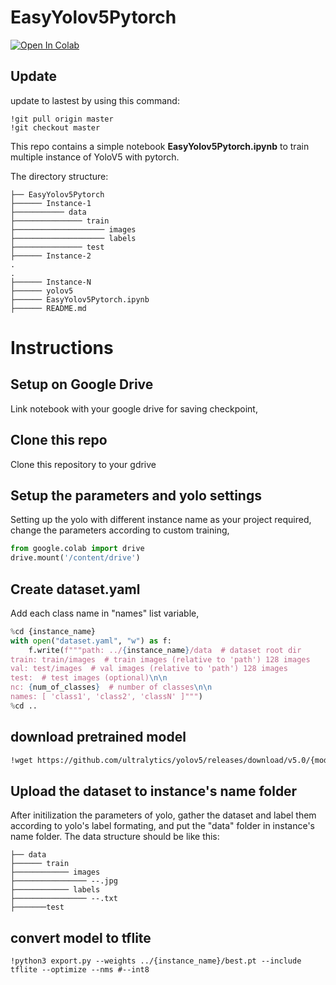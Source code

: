 # EasyYolov5Pytorch

[![Open In Colab](https://colab.research.google.com/assets/colab-badge.svg)](https://colab.research.google.com/drive/18dcCM1js2QSAB-GcPFOLg25vYUi2sB6B?usp=sharing)

## Update
update to lastest by using this command:
```
!git pull origin master
!git checkout master
```

This repo contains a simple notebook **EasyYolov5Pytorch.ipynb** to train multiple instance of YoloV5  with pytorch. 

The directory structure:
    
    ├── EasyYolov5Pytorch
    ├────── Instance-1
    ├─────────── data
    ├─────────────── train
    ├──────────────────── images
    ├──────────────────── labels
    ├─────────────── test
    ├────── Instance-2
    .
    .
    ├────── Instance-N
    ├────── yolov5
    ├────── EasyYolov5Pytorch.ipynb
    ├────── README.md
    

# Instructions
## Setup on Google Drive
Link notebook with your google drive for saving checkpoint,

## Clone this repo
Clone this repository to your gdrive

## Setup the parameters and yolo settings
Setting up the yolo with different instance name as your project required, change the parameters according to custom training,

```python
from google.colab import drive
drive.mount('/content/drive')
```

## Create dataset.yaml 
Add each class name in "names" list variable, 

```python
%cd {instance_name}
with open("dataset.yaml", "w") as f:   
    f.write(f"""path: ../{instance_name}/data  # dataset root dir
train: train/images  # train images (relative to 'path') 128 images
val: test/images  # val images (relative to 'path') 128 images
test:  # test images (optional)\n\n
nc: {num_of_classes}  # number of classes\n\n
names: [ 'class1', 'class2', 'classN' ]""")
%cd ..
```

## download pretrained model
```sh
!wget https://github.com/ultralytics/yolov5/releases/download/v5.0/{model}.pt
```


## Upload the dataset to instance's name folder
After initilization the parameters of yolo, gather the dataset and label them according to yolo's label formating, and put the "data" folder in instance's name folder.
The data structure should be like this:
  
    ├── data
    ├────── train
    ├──────────── images
    ├──────────────── --.jpg
    ├──────────── labels
    ├──────────────── --.txt
    ├───────test
    
    
    
## convert model to tflite 
```
!python3 export.py --weights ../{instance_name}/best.pt --include tflite --optimize --nms #--int8
```




